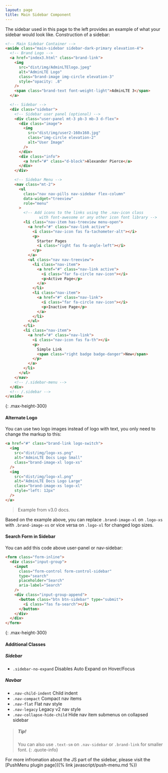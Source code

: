 ```yaml
---
layout: page
title: Main Sidebar Component
---
```


The sidebar used in this page to the left provides an example of what your sidebar would look like. Construction of a sidebar:

```html
<!-- Main Sidebar Container -->
<aside class="main-sidebar sidebar-dark-primary elevation-4">
  <!-- Brand Logo -->
  <a href="index3.html" class="brand-link">
    <img
      src="dist/img/AdminLTElogo.jpeg"
      alt="AdminLTE Logo"
      class="brand-image img-circle elevation-3"
      style="opacity: .8"
    />
    <span class="brand-text font-weight-light">AdminLTE 3</span>
  </a>

  <!-- Sidebar -->
  <div class="sidebar">
    <!-- Sidebar user panel (optional) -->
    <div class="user-panel mt-3 pb-3 mb-3 d-flex">
      <div class="image">
        <img
          src="dist/img/user2-160x160.jpg"
          class="img-circle elevation-2"
          alt="User Image"
        />
      </div>
      <div class="info">
        <a href="#" class="d-block">Alexander Pierce</a>
      </div>
    </div>

    <!-- Sidebar Menu -->
    <nav class="mt-2">
      <ul
        class="nav nav-pills nav-sidebar flex-column"
        data-widget="treeview"
        role="menu"
      >
        <!-- Add icons to the links using the .nav-icon class
               with font-awesome or any other icon font library -->
        <li class="nav-item has-treeview menu-open">
          <a href="#" class="nav-link active">
            <i class="nav-icon fas fa-tachometer-alt"></i>
            <p>
              Starter Pages
              <i class="right fas fa-angle-left"></i>
            </p>
          </a>
          <ul class="nav nav-treeview">
            <li class="nav-item">
              <a href="#" class="nav-link active">
                <i class="far fa-circle nav-icon"></i>
                <p>Active Page</p>
              </a>
            </li>
            <li class="nav-item">
              <a href="#" class="nav-link">
                <i class="far fa-circle nav-icon"></i>
                <p>Inactive Page</p>
              </a>
            </li>
          </ul>
        </li>
        <li class="nav-item">
          <a href="#" class="nav-link">
            <i class="nav-icon fas fa-th"></i>
            <p>
              Simple Link
              <span class="right badge badge-danger">New</span>
            </p>
          </a>
        </li>
      </ul>
    </nav>
    <!-- /.sidebar-menu -->
  </div>
  <!-- /.sidebar -->
</aside>
```

{: .max-height-300}

#### Alternate Logo

You can use two logo images instead of logo with text, you only need to change the markup to this:

```html
<a href="#" class="brand-link logo-switch">
  <img
    src="dist/img/logo-xs.png"
    alt="AdminLTE Docs Logo Small"
    class="brand-image-xl logo-xs"
  />
  <img
    src="dist/img/logo-xl.png"
    alt="AdminLTE Docs Logo Large"
    class="brand-image-xs logo-xl"
    style="left: 12px"
  />
</a>
```

> Example from v3.0 docs.

Based on the example above, you can replace `.brand-image-xl` on `.logo-xs` with `.brand-image-xs` or vice versa on `.logo-xl` for changed logo sizes.

#### Search Form in Sidebar

You can add this code above user-panel or nav-sidebar:

```html
<form class="form-inline">
  <div class="input-group">
    <input
      class="form-control form-control-sidebar"
      type="search"
      placeholder="Search"
      aria-label="Search"
    />
    <div class="input-group-append">
      <button class="btn btn-sidebar" type="submit">
        <i class="fas fa-search"></i>
      </button>
    </div>
  </div>
</form>
```

{: .max-height-300}

#### Additional Classes

##### Sidebar

- `.sidebar-no-expand` Disables Auto Expand on Hover/Focus

##### Navbar

- `.nav-child-indent` Child indent
- `.nav-compact` Compact nav items
- `.nav-flat` Flat nav style
- `.nav-legacy` Legacy v2 nav style
- `.nav-collapse-hide-child` Hide nav item submenus on collapsed sidebar

> ##### Tip!
>
> You can also use `.text-sm` on `.nav-sidebar` or `.brand-link` for smaller font.
> {: .quote-info}

For more infromation about the JS part of the sidebar, please visit the [PushMenu plugin page]({% link javascript/push-menu.md %})
